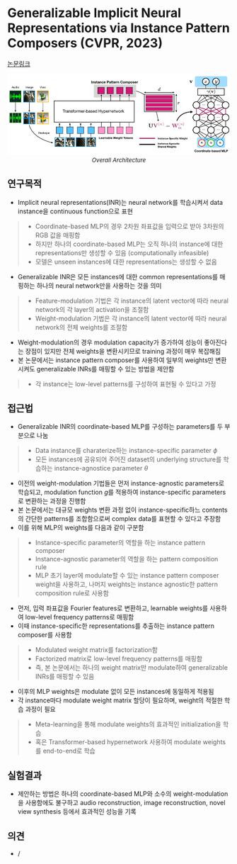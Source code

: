 # Generalizable Implicit Neural Representations via Instance Pattern Composers (CVPR, 2023)

[논문링크](https://openaccess.thecvf.com/content/CVPR2023/html/Kim_Generalizable_Implicit_Neural_Representations_via_Instance_Pattern_Composers_CVPR_2023_paper.html)

<p align="center">
    <img width="800" alt='fig1' src="./img/11_02_01.png?raw=true"></br>
    <em><font size=2>Overall Architecture</font></em>
</p>

## 연구목적
- Implicit neural representations(INR)는 neural network를 학습시켜서 data instance을 continuous function으로 표현
> - Coordinate-based MLP의 경우 2차원 좌표값을 입력으로 받아 3차원의 RGB 값을 매핑함
> - 하지만 하나의 coordinate-based MLP는 오직 하나의 instance에 대한 representations만 생성할 수 있음 (computationally infeasible)
> - 모델은 unseen instances에 대한 representations는 생성할 수 없음
- Generalizable INR은 모든 instances에 대한 common representations를 매핑하는 하나의 neural network만을 사용하는 것을 의미
> - Feature-modulation 기법은 각 instance의 latent vector에 따라 neural network의 각 layer의 activation을 조절함
> - Weight-modulation 기법은 각 instance의 latent vector에 따라 neural network의 전체 weights를 조절함
- Weight-modulation의 경우 modulation capacity가 증가하여 성능이 좋아진다는 장점이 있지만 전체 weights을 변환시키므로 training 과정이 매우 복잡해짐
- 본 논문에서는 instance pattern composer를 사용하여 일부의 weights만 변환시켜도 generalizable INRs를 매핑할 수 있는 방법을 제안함
> - 각 instance는 low-level patterns를 구성하여 표현될 수 있다고 가정

## 접근법
- Generalizable INR의 coordinate-based MLP를 구성하는 parameters를 두 부분으로 나눔
> - Data instance를 charaterize하는 instance-specific parameter $\phi$
> - 모든 instances에 공유되어 주어진 dataset의 underlying structure를 학습하는 instance-agnostice parameter $\theta$
- 이전의 weight-modulation 기법들은 먼저 instance-agnostic parameters로 학습되고, modulation function $g$를 적용하여 instance-specific parameters로 변환하는 과정을 진행함
- 본 논문에서는 대규모 weights 변환 과정 없이 instance-specific하느 contents의 간단한 patterns를 조합함으로써 complex data를 표현할 수 있다고 주장함
- 이를 위해 MLP의 weights를 다음과 같이 구분함
> - Instance-specific parameter의 역할을 하는 instance pattern composer
> - Instance-agnostic parameter의 역할을 하는 pattern composition rule
> - MLP 초기 layer에 modulate할 수 있는 instance pattern composer weight을 사용하고, 나머지 weights는 instance agnostic한 pattern composition rule로 사용함
- 먼저, 입력 좌표값을 Fourier features로 변환하고, learnable weights를 사용하여 low-level frequency patterns로 매핑함
- 이때 instance-specific한 representations를 추출하는 instance pattern composer를 사용함
> - Modulated weight matrix를 factorization함
> - Factorized matrix로 low-level frequency patterns를 매핑함
> - 즉, 본 논문에서는 하나의 weight matrix만 modulate하여 generalizable INRs를 매핑할 수 있음
- 이후의 MLP weights은 modulate 없이 모든 instances에 동일하게 적용됨
- 각 instance마다 modulate weight matrix 할당이 필요하며, weight의 적절한 학습 과정이 필요
> - Meta-learning을 통해 modulate weights의 효과적인 initialization을 학습 
> - 혹은 Transformer-based hypernetwork 사용하여 modulate weights를 end-to-end로 학습

## 실험결과
- 제안하는 방법은 하나의 coordinate-based MLP와 소수의 weight-modulation을 사용함에도 불구하고 audio reconstruction, image reconstruction, novel view synthesis 등에서 효과적인 성능을 기록

## 의견
- /